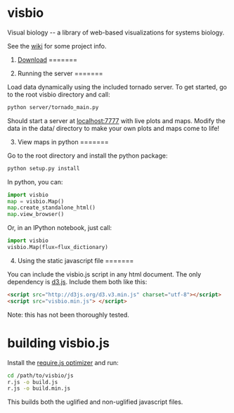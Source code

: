 visbio
======

Visual biology -- a library of web-based visualizations for systems biology.

See the [wiki](https://github.com/zakandrewking/visbio/wiki) for some project info.


1) [Download](https://github.com/zakandrewking/visbio/releases)
=======


2) Running the server
=======

Load data dynamically using the included tornado server. To get started, go to the root visbio directory and call:

```bash
python server/tornado_main.py
```

Should start a server at [localhost:7777](http://localhost:7777) with live plots and maps. Modify the data in the data/ directory to make your own plots and maps come to life!


3) View maps in python
=======

Go to the root directory and install the python package:

```bash
python setup.py install
```

In python, you can:

```python
import visbio
map = visbio.Map()
map.create_standalone_html()
map.view_browser()
```

Or, in an IPython notebook, just call:

```python
import visbio
visbio.Map(flux=flux_dictionary)
```


4) Using the static javascript file
=======

You can include the visbio.js script in any html document. The only dependency is [d3.js](http://d3js.org/). Include them both like this:

```html
<script src="http://d3js.org/d3.v3.min.js" charset="utf-8"></script>
<script src="visbio.min.js"> </script>
```

Note: this has not been thoroughly tested.


building visbio.js
=======

Install the [require.js optimizer](http://requirejs.org/docs/optimization.html) and run:

```bash
cd /path/to/visbio/js
r.js -o build.js
r.js -o build.min.js
```

This builds both the uglified and non-uglified javascript files.
